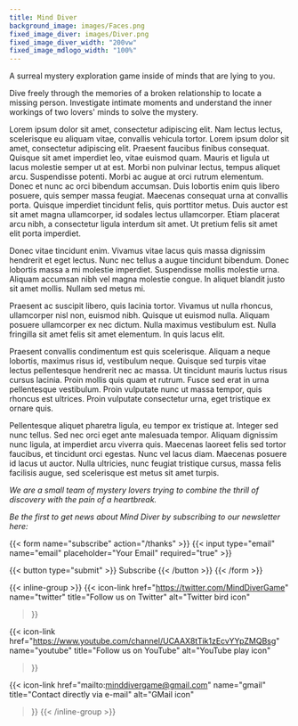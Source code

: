 ```yaml
---
title: Mind Diver
background_image: images/Faces.png
fixed_image_diver: images/Diver.png
fixed_image_diver_width: "200vw"
fixed_image_mdlogo_width: "100%"
---
```



A surreal mystery exploration game inside of minds that are lying to you.

Dive freely through the memories of a broken relationship to locate a missing person. Investigate intimate moments and understand the inner workings of two lovers' minds to solve the mystery.

Lorem ipsum dolor sit amet, consectetur adipiscing elit. Nam lectus lectus, scelerisque eu aliquam vitae, convallis vehicula tortor. Lorem ipsum dolor sit amet, consectetur adipiscing elit. Praesent faucibus finibus consequat. Quisque sit amet imperdiet leo, vitae euismod quam. Mauris et ligula ut lacus molestie semper ut at est. Morbi non pulvinar lectus, tempus aliquet arcu. Suspendisse potenti. Morbi ac augue at orci rutrum elementum. Donec et nunc ac orci bibendum accumsan. Duis lobortis enim quis libero posuere, quis semper massa feugiat. Maecenas consequat urna at convallis porta. Quisque imperdiet tincidunt felis, quis porttitor metus. Duis auctor est sit amet magna ullamcorper, id sodales lectus ullamcorper. Etiam placerat arcu nibh, a consectetur ligula interdum sit amet. Ut pretium felis sit amet elit porta imperdiet.

Donec vitae tincidunt enim. Vivamus vitae lacus quis massa dignissim hendrerit et eget lectus. Nunc nec tellus a augue tincidunt bibendum. Donec lobortis massa a mi molestie imperdiet. Suspendisse mollis molestie urna. Aliquam accumsan nibh vel magna molestie congue. In aliquet blandit justo sit amet mollis. Nullam sed metus mi.

Praesent ac suscipit libero, quis lacinia tortor. Vivamus ut nulla rhoncus, ullamcorper nisl non, euismod nibh. Quisque ut euismod nulla. Aliquam posuere ullamcorper ex nec dictum. Nulla maximus vestibulum est. Nulla fringilla sit amet felis sit amet elementum. In quis lacus elit.

Praesent convallis condimentum est quis scelerisque. Aliquam a neque lobortis, maximus risus id, vestibulum neque. Quisque sed turpis vitae lectus pellentesque hendrerit nec ac massa. Ut tincidunt mauris luctus risus cursus lacinia. Proin mollis quis quam et rutrum. Fusce sed erat in urna pellentesque vestibulum. Proin vulputate nunc ut massa tempor, quis rhoncus est ultrices. Proin vulputate consectetur urna, eget tristique ex ornare quis.

Pellentesque aliquet pharetra ligula, eu tempor ex tristique at. Integer sed nunc tellus. Sed nec orci eget ante malesuada tempor. Aliquam dignissim nunc ligula, at imperdiet arcu viverra quis. Maecenas laoreet felis sed tortor faucibus, et tincidunt orci egestas. Nunc vel lacus diam. Maecenas posuere id lacus ut auctor. Nulla ultricies, nunc feugiat tristique cursus, massa felis facilisis augue, sed scelerisque est metus sit amet turpis.


_We are a small team of mystery lovers trying to combine the thrill of discovery with the pain of a heartbreak._

_Be the first to get news about Mind Diver by subscribing to our newsletter here:_

{{< form name="subscribe" action="/thanks" >}}
  {{< input type="email" name="email" placeholder="Your Email" required="true" >}}

  {{< button type="submit" >}}
    Subscribe
  {{< /button >}}
{{< /form >}}

{{< inline-group >}}
  {{< icon-link
    href="https://twitter.com/MindDiverGame"
    name="twitter"
    title="Follow us on Twitter"
    alt="Twitter bird icon"
  >}}

  {{<
    icon-link
    href="https://www.youtube.com/channel/UCAAX8tTik1zEcvYYpZMQBsg"
    name="youtube"
    title="Follow us on YouTube"
    alt="YouTube play icon"
  >}}

  {{<
    icon-link
    href="mailto:minddivergame@gmail.com"
    name="gmail"
    title="Contact directly via e-mail"
    alt="GMail icon"
  >}}
{{< /inline-group >}}
